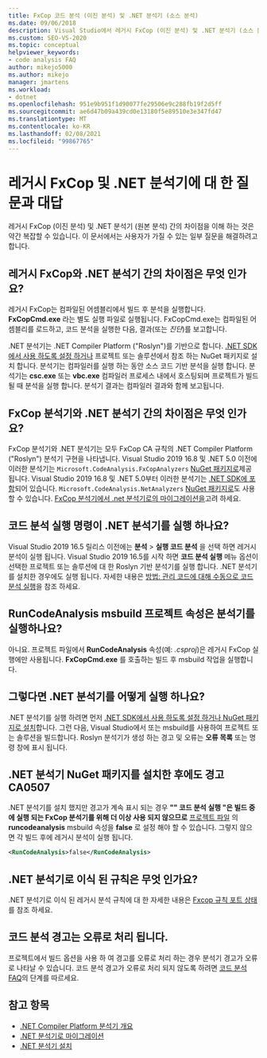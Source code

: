 ```yaml
---
title: FxCop 코드 분석 (이진 분석) 및 .NET 분석기 (소스 분석)
ms.date: 09/06/2018
description: Visual Studio에서 레거시 FxCop (이진 분석) 및 .NET 분석기 (소스 분석)의 차이점을 이해 합니다. 이러한 분석기를 사용 하는 방법에 대 한 질문에 대 한 대답을 참조 하세요.
ms.custom: SEO-VS-2020
ms.topic: conceptual
helpviewer_keywords:
- code analysis FAQ
author: mikejo5000
ms.author: mikejo
manager: jmartens
ms.workload:
- dotnet
ms.openlocfilehash: 951e9b951f1d90077fe29506e9c288fb19f2d5ff
ms.sourcegitcommit: ae6d47b09a439cd0e13180f5e89510e3e347fd47
ms.translationtype: MT
ms.contentlocale: ko-KR
ms.lasthandoff: 02/08/2021
ms.locfileid: "99867765"
---
```

# <a name="frequently-asked-questions-about-legacy-fxcop-and-net-analyzers"></a>레거시 FxCop 및 .NET 분석기에 대 한 질문과 대답

레거시 FxCop (이진 분석) 및 .NET 분석기 (원본 분석) 간의 차이점을 이해 하는 것은 약간 복잡할 수 있습니다. 이 문서에서는 사용자가 가질 수 있는 일부 질문을 해결하려고 합니다.

## <a name="whats-the-difference-between-legacy-fxcop-and-net-analyzers"></a>레거시 FxCop와 .NET 분석기 간의 차이점은 무엇 인가요?

레거시 FxCop는 컴파일된 어셈블리에서 빌드 후 분석을 실행합니다. **FxCopCmd.exe** 라는 별도 실행 파일로 실행됩니다. FxCopCmd.exe는 컴파일된 어셈블리를 로드하고, 코드 분석을 실행한 다음, 결과(또는 *진단*)를 보고합니다.

.NET 분석기는 .NET Compiler Platform ("Roslyn")를 기반으로 합니다. [.NET SDK에서 사용 하도록 설정 하거나](install-net-analyzers.md) 프로젝트 또는 솔루션에서 참조 하는 NuGet 패키지로 설치 합니다. 분석기는 컴파일러를 실행 하는 동안 소스 코드 기반 분석을 실행 합니다. 분석기는 **csc.exe** 또는 **vbc.exe** 컴파일러 프로세스 내에서 호스팅되며 프로젝트가 빌드될 때 분석을 실행 합니다. 분석기 결과는 컴파일러 결과와 함께 보고됩니다.

## <a name="whats-the-difference-between-fxcop-analyzers-and-net-analyzers"></a>FxCop 분석기와 .NET 분석기 간의 차이점은 무엇 인가요?

FxCop 분석기와 .NET 분석기는 모두 FxCop CA 규칙의 .NET Compiler Platform ("Roslyn") 분석기 구현을 나타냅니다. Visual Studio 2019 16.8 및 .NET 5.0 이전에 이러한 분석기는 `Microsoft.CodeAnalysis.FxCopAnalyzers` [NuGet 패키지로](https://www.nuget.org/packages/Microsoft.CodeAnalysis.FxCopAnalyzers)제공 됩니다. Visual Studio 2019 16.8 및 .NET 5.0부터 이러한 분석기는 [.NET SDK에 포함](/dotnet/fundamentals/code-analysis/overview)되어 있습니다. `Microsoft.CodeAnalysis.NetAnalyzers` [NuGet 패키지로](https://www.nuget.org/packages/Microsoft.CodeAnalysis.NetAnalyzers)도 사용할 수 있습니다. [FxCop 분석기에서 .net 분석기로의 마이그레이션을](migrate-from-fxcop-analyzers-to-net-analyzers.md)고려 하세요.

## <a name="does-the-run-code-analysis-command-run-net-analyzers"></a>코드 분석 실행 명령이 .NET 분석기를 실행 하나요?

Visual Studio 2019 16.5 릴리스 이전에는 **분석**  >  **실행 코드 분석** 을 선택 하면 레거시 분석이 실행 됩니다. Visual Studio 2019 16.5를 시작 하면 **코드 분석 실행** 메뉴 옵션이 선택한 프로젝트 또는 솔루션에 대 한 Roslyn 기반 분석기를 실행 합니다. .NET 분석기를 설치한 경우에도 실행 됩니다. 자세한 내용은 [방법: 관리 코드에 대해 수동으로 코드 분석 실행](how-to-run-code-analysis-manually-for-managed-code.md)을 참조 하세요.

## <a name="does-the-runcodeanalysis-msbuild-project-property-run-analyzers"></a>RunCodeAnalysis msbuild 프로젝트 속성은 분석기를 실행하나요?

아니요. 프로젝트 파일에서 **RunCodeAnalysis** 속성(예: *.csproj*)은 레거시 FxCop 실행에만 사용됩니다. **FxCopCmd.exe** 를 호출하는 빌드 후 msbuild 작업을 실행합니다.

## <a name="so-how-do-i-run-net-analyzers-then"></a>그렇다면 .NET 분석기를 어떻게 실행 하나요?

.NET 분석기를 실행 하려면 먼저 [.NET SDK에서 사용 하도록 설정 하거나 NuGet 패키지로 설치](install-net-analyzers.md)합니다. 그런 다음, Visual Studio에서 또는 msbuild를 사용하여 프로젝트 또는 솔루션을 빌드합니다. Roslyn 분석기가 생성 하는 경고 및 오류는 **오류 목록** 또는 명령 창에 표시 됩니다.

## <a name="i-get-warning-ca0507-even-after-ive-installed-the-net-analyzers-nuget-package"></a>.NET 분석기 NuGet 패키지를 설치한 후에도 경고 CA0507

.NET 분석기를 설치 했지만 경고가 계속 표시 되는 경우 **"" 코드 분석 실행 "은 빌드 중에 실행 되는 FxCop 분석기를 위해 더 이상 사용 되지 않으므로** [프로젝트 파일](../ide/solutions-and-projects-in-visual-studio.md#project-file) 의 **runcodeanalysis** msbuild 속성을 **false** 로 설정 해야 할 수 있습니다. 그렇지 않으면 각 빌드 후에 레거시 분석이 실행 됩니다.

```xml
<RunCodeAnalysis>false</RunCodeAnalysis>
```

## <a name="which-rules-have-been-ported-to-net-analyzers"></a>.NET 분석기로 이식 된 규칙은 무엇 인가요?

.NET 분석기로 이식 된 레거시 분석 규칙에 대 한 자세한 내용은 [Fxcop 규칙 포트 상태](fxcop-rule-port-status.md)를 참조 하세요.

## <a name="code-analysis-warnings-are-treated-as-errors"></a>코드 분석 경고는 오류로 처리 됩니다.

프로젝트에서 빌드 옵션을 사용 하 여 경고를 오류로 처리 하는 경우 분석기 경고가 오류로 나타날 수 있습니다. 코드 분석 경고가 오류로 처리 되지 않도록 하려면 [코드 분석 FAQ](../code-quality/analyzers-faq.md#treat-warnings-as-errors)의 단계를 따르세요.

## <a name="see-also"></a>참고 항목

- [.NET Compiler Platform 분석기 개요](roslyn-analyzers-overview.md)
- [.NET 분석기로 마이그레이션](migrate-from-legacy-analysis-to-net-analyzers.md)
- [.NET 분석기 설치](install-net-analyzers.md)
